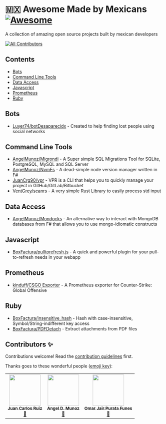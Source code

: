 # :mexico: Awesome Made by Mexicans [![Awesome](https://awesome.re/badge.svg)](https://awesome.re)

A collection of amazing open source projects built by mexican developers

<!-- ALL-CONTRIBUTORS-BADGE:START - Do not remove or modify this section -->
[![All Contributors](https://img.shields.io/badge/all_contributors-3-orange.svg?style=flat-square)](#contributors-)
<!-- ALL-CONTRIBUTORS-BADGE:END -->

<!-- List start -->

## Contents

- [Bots](#bots)
- [Command Line Tools](#command-line-tools)
- [Data Access](#data-access)
- [Javascript](#javascript)
- [Prometheus](#prometheus)
- [Ruby](#ruby)

## Bots

- [Luyer74/botDesaparecidx](https://github.com/Luyer74/botDesaparecidx) - Created to help finding lost people using social networks

## Command Line Tools

- [AngelMunoz/Migrondi](https://github.com/AngelMunoz/Migrondi) - A Super simple SQL Migrations Tool for SQLite, PostgreSQL, MySQL and SQL Server
- [AngelMunoz/NvmFs](https://github.com/AngelMunoz/NvmFs) - A dead-simple node version manager written in F#
- [JuanCrg90/vpr](https://github.com/JuanCrg90/vpr) - VPR is a CLI that helps you to quickly manage your project in GitHub/GitLab/Bitbucket
- [VentGrey/scanrs](https://github.com/VentGrey/scanrs) - A very simple Rust Library to easily process std input

## Data Access

- [AngelMunoz/Mondocks](https://github.com/AngelMunoz/Mondocks) - An alternative way to interact with MongoDB databases from F# that allows you to use mongo-idiomatic constructs

## Javascript

- [BoxFactura/pulltorefresh.js](https://github.com/BoxFactura/pulltorefresh.js) -  A quick and powerful plugin for your pull-to-refresh needs in your webapp

## Prometheus

- [kinduff/CSGO Exporter](https://github.com/kinduff/csgo_exporter) - A Prometheus exporter for Counter-Strike: Global Offensive

## Ruby

- [BoxFactura/insensitive_hash](https://github.com/BoxFactura/insensitive_hash) - Hash with case-insensitive, Symbol/String-indifferent key access
- [BoxFactura/PDFDetach](https://github.com/BoxFactura/pdfdetach) - Extract attachments from PDF files

<!-- List end -->

## Contributors ✨

Contributions welcome! Read the [contribution guidelines](CONTRIBUTING.md) first.

Thanks goes to these wonderful people ([emoji key](https://allcontributors.org/docs/en/emoji-key)):

<!-- ALL-CONTRIBUTORS-LIST:START - Do not remove or modify this section -->
<!-- prettier-ignore-start -->
<!-- markdownlint-disable -->
<table>
  <tr>
    <td align="center"><a href="http://juancrg90.me/"><img src="https://avatars.githubusercontent.com/u/2718753?v=4?s=100" width="100px;" alt=""/><br /><sub><b>Juan Carlos Ruiz</b></sub></a><br /><a href="https://github.com/kinduff/awesome-made-by-mexicans/commits?author=JuanCrg90" title="Documentation">📖</a></td>
    <td align="center"><a href="https://github.com/AngelMunoz"><img src="https://avatars.githubusercontent.com/u/8684875?v=4?s=100" width="100px;" alt=""/><br /><sub><b>Angel D. Munoz</b></sub></a><br /><a href="https://github.com/kinduff/awesome-made-by-mexicans/commits?author=AngelMunoz" title="Documentation">📖</a></td>
    <td align="center"><a href="https://upvent.codes"><img src="https://avatars.githubusercontent.com/u/24773698?v=4?s=100" width="100px;" alt=""/><br /><sub><b>Omar Jair Purata Funes</b></sub></a><br /><a href="https://github.com/kinduff/awesome-made-by-mexicans/commits?author=VentGrey" title="Documentation">📖</a></td>
  </tr>
</table>

<!-- markdownlint-restore -->
<!-- prettier-ignore-end -->

<!-- ALL-CONTRIBUTORS-LIST:END -->
